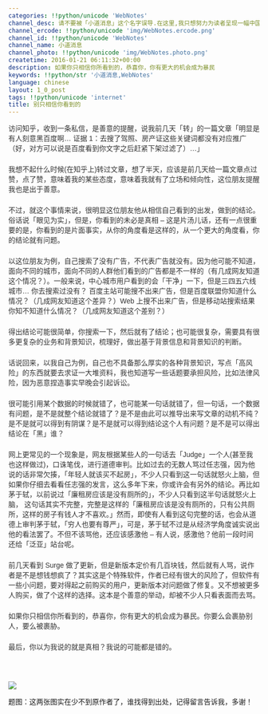 ```yaml
---
categories: !!python/unicode 'WebNotes'
channel_desc: 请不要被「小道消息」这个名字误导.在这里,我只想努力为读者呈现一幅中国互联网的清明上河图.
channel_ercode: !!python/unicode 'img/WebNotes.ercode.png'
channel_id: !!python/unicode 'WebNotes'
channel_name: 小道消息
channel_photo: !!python/unicode 'img/WebNotes.photo.png'
createtime: 2016-01-21 06:11:32+00:00
description: 如果你只相信你所看到的，恭喜你，你有更大的机会成为暴民
keywords: !!python/str '小道消息,WebNotes'
language: chinese
layout: 1_0_post
tags: !!python/unicode 'internet'
title: 别只相信你看到的
---
```

<div class="rich_media_content" id="js_content">
<p style="font-family: Avenir, sans-serif; border: 0px; margin-top: 2px; margin-bottom: 22px; outline: 0px; color: rgb(51, 51, 51); white-space: normal;">
         访问知乎，收到一条私信，是善意的提醒，说我前几天「转」的一篇文章「明显是有人刻意黑百度啊… 证据 1：去搜了驾照、房产证这些关键词都没有对应推广（好，对方可以说是百度看到你文字之后赶紧下架过滤了）…」
        </p>
<p style="font-family: Avenir, sans-serif; border: 0px; margin-top: 2px; margin-bottom: 22px; outline: 0px; color: rgb(51, 51, 51); white-space: normal;">
         我想不起什么时候(在知乎上)转过文章，想了半天，应该是前几天给一篇文章点过赞，点了赞，意味着我的某些态度，意味着我就有了立场和倾向性，这位朋友提醒我也是出于善意。
        </p>
<p style="font-family: Avenir, sans-serif; border: 0px; margin-top: 2px; margin-bottom: 22px; outline: 0px; color: rgb(51, 51, 51); white-space: normal;">
         不过，就这个事情来说，很明显这位朋友他从相信自己看到的出发，做到的结论。俗话说「眼见为实」，但是，你看到的未必是真相 – 这是片汤儿话，还有一点很重要的是，你看到的是片面事实，从你的角度看是这样的，从一个更大的角度看，你的结论就有问题。
        </p>
<p style="font-family: Avenir, sans-serif; border: 0px; margin-top: 2px; margin-bottom: 22px; outline: 0px; color: rgb(51, 51, 51); white-space: normal;">
         以这位朋友为例，自己搜索了没有广告，不代表广告就没有。因为他可能不知道，面向不同的城市，面向不同的人群他们看到的广告都是不一样的（有几成网友知道这个情况？）。一般来说，中心城市用户看到的会「干净」一下，但是三四五六线城市… 你去搜索过没有？ 百度主站可能搜不出来广告，但是百度联盟你知道什么情况？（几成网友知道这个差异？）Web 上搜不出来广告，但是移动站搜索结果你知不知道什么情况？（几成网友知道这个差别？）
        </p>
<p style="font-family: Avenir, sans-serif; border: 0px; margin-top: 2px; margin-bottom: 22px; outline: 0px; color: rgb(51, 51, 51); white-space: normal;">
         得出结论可能很简单，你搜索一下，然后就有了结论；也可能很复杂，需要具有很多更复杂的业务和背景知识，梳理好，做出基于背景信息和背景知识的判断。
        </p>
<p style="font-family: Avenir, sans-serif; border: 0px; margin-top: 2px; margin-bottom: 22px; outline: 0px; color: rgb(51, 51, 51); white-space: normal;">
         话说回来，以我自己为例，自己也不具备那么厚实的各种背景知识，写点「高风险」的东西就要去求证一大堆资料，我也知道写一些话题要承担风险，比如法律风险，因为恶意捏造事实早晚会引起诉讼。
        </p>
<p style="font-family: Avenir, sans-serif; border: 0px; margin-top: 2px; margin-bottom: 22px; outline: 0px; color: rgb(51, 51, 51); white-space: normal;">
         很可能引用某个数据的时候就错了，也可能某一句话就错了，但一句话，一个数据有问题，是不是就整个结论就错了？是不是由此可以推导出来写文章的动机不纯？是不是就可以得到有阴谋？是不是就可以得到结论这个人有问题？是不是可以得出结论在「黑」谁？
        </p>
<p style="font-family: Avenir, sans-serif; border: 0px; margin-top: 2px; margin-bottom: 22px; outline: 0px; color: rgb(51, 51, 51); white-space: normal;">
         网上更常见的一个现象是，网友根据某些人的一句话去「Judge」一个人(甚至我也这样做过)，口诛笔伐，进行道德审判。比如过去的无数人骂过任志强，因为他说的话非常欠揍，「年轻人就该买不起房」，不少人只看到这一句话就怒火上脑，但如果你仔细去看看任志强的发言，这么多年下来，你或许会有另外的结论。再比如茅于轼，以前说过「廉租房应该是没有厕所的」，不少人只看到这半句话就怒火上脑， 这句话其实不完整，完整是这样的「廉租房应该是没有厕所的，只有公共厕所，这样的房子有钱人才不喜欢。」然而，即使有人看到这句完整的话，也会从道德上审判茅于轼，「穷人也要有尊严」，可是，茅于轼不过是从经济学角度诚实说出他的看法罢了。不但不该骂他，还应该感激他 – 有人说，感激他？他前一段时间还给「泛亚」站台呢。
        </p>
<p style="font-family: Avenir, sans-serif; border: 0px; margin-top: 2px; margin-bottom: 22px; outline: 0px; color: rgb(51, 51, 51); white-space: normal;">
         前几天看到 Surge 做了更新，但是新版本定价有几百块钱，然后就有人骂，说作者是不是想钱想疯了？其实这是个特殊软件，作者已经有很大的风险了，但软件有一些小问题，要对得起之前购买的用户，更新版本对问题做了修复。又不想被更多人购买，做了个这样的选择。这本是个善意的举动，却被不少人只看表面而去骂。
        </p>
<p style="font-family: Avenir, sans-serif; border: 0px; margin-top: 2px; margin-bottom: 22px; outline: 0px; color: rgb(51, 51, 51); white-space: normal;">
         如果你只相信你所看到的，恭喜你，你有更大的机会成为暴民。你要么会裹胁别人，要么被裹胁。
        </p>
<p style="font-family: Avenir, sans-serif; border: 0px; margin-top: 2px; margin-bottom: 22px; outline: 0px; color: rgb(51, 51, 51); white-space: normal;">
         最后，你以为我说的就是真相？我说的可能都是错的。
        </p>
<p style="font-family: Avenir, sans-serif; border: 0px; margin-top: 2px; margin-bottom: 22px; outline: 0px; color: rgb(51, 51, 51); white-space: normal;">
<br/>
</p>
<p>
<img data-ratio="2.5179856115107913" data-s="300,640" data-src="" data-type="jpeg" data-w="" src="{{ '/img/ow5rEn8QGlEJlibibEV4YbicawFL0sVlpkSUhpTRJhpoUlfXjsPCHd02iaficMsIvzgEQHgNrGkKuMkz6vscovwWN9A.jpeg' | prepend: site.img | replace: '//','/' }}"/>
<br/>
</p>
<p>
         题图：这两张图实在少不到原作者了，谁找得到出处，记得留言告诉我，多谢！
        </p>
</div>